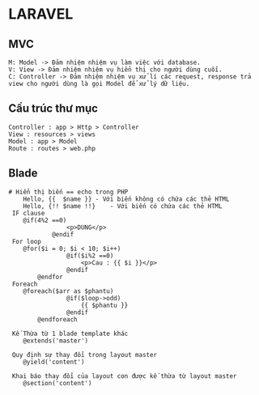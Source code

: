 # LARAVEL

## MVC
	M: Model -> Đảm nhiệm nhiệm vụ làm việc với database.
	V: View -> Đảm nhiệm nhiệm vụ hiển thị cho người dùng cuối.
	C: Controller -> Đảm nhiệm nhiệm vụ xử lí các request, response trả view cho người dùng là gọi Model để xử lý dữ liệu.
## Cấu trúc thư mục
	Controller : app > Http > Controller
	View : resources > views 
	Model : app > Model
	Route : routes > web.php

## Blade
	# Hiển thị biến == echo trong PHP
		Hello, {{  $name }}	- Với biến không có chứa các thẻ HTML
		Hello, {!! $name !!}	- Với biến có chứa các thẻ HTML
	 IF clause
		@if(4%2 ==0)
        			<p>DUNG</p>
        		@endif
	 For loop
		@for($i = 0; $i < 10; $i++)
        			@if($i%2 ==0)
        				<p>Cau : {{ $i }}</p>
        			@endif
    		@endfor
	 Foreach
		@foreach($arr as $phantu)
        			@if($loop->odd)
        				{{ $phantu }}
        			@endif
    		@endforeach

	 Kế Thừa từ 1 blade template khác
		@extends('master')

	 Quy định sự thay đổi trong layout master
		@yield('content')
	
	 Khai báo thay đổi của layout con được kế thừa từ layout master
		@section('content')
